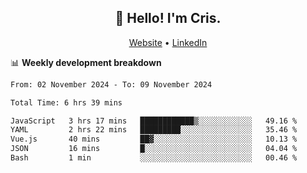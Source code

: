 
<h2 align="center">👋 Hello! I'm Cris.</h2>
<p align="center">
  <a href="https://www.criscunas.dev">Website</a> •
  <a href="https://www.linkedin.com/in/cristophercunas/">LinkedIn</a> 
</p>


📊 **Weekly development breakdown**
<!--START_SECTION:waka-->

```txt
From: 02 November 2024 - To: 09 November 2024

Total Time: 6 hrs 39 mins

JavaScript   3 hrs 17 mins   ████████████▒░░░░░░░░░░░░   49.16 %
YAML         2 hrs 22 mins   █████████░░░░░░░░░░░░░░░░   35.46 %
Vue.js       40 mins         ██▓░░░░░░░░░░░░░░░░░░░░░░   10.13 %
JSON         16 mins         █░░░░░░░░░░░░░░░░░░░░░░░░   04.04 %
Bash         1 min           ░░░░░░░░░░░░░░░░░░░░░░░░░   00.46 %
```

<!--END_SECTION:waka-->
